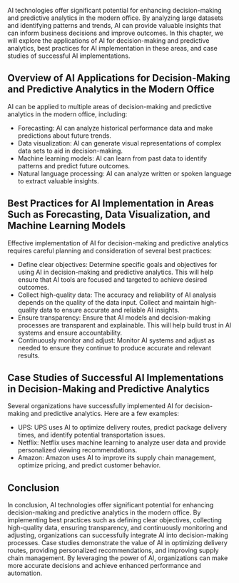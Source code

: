 
AI technologies offer significant potential for enhancing decision-making and predictive analytics in the modern office. By analyzing large datasets and identifying patterns and trends, AI can provide valuable insights that can inform business decisions and improve outcomes. In this chapter, we will explore the applications of AI for decision-making and predictive analytics, best practices for AI implementation in these areas, and case studies of successful AI implementations.

Overview of AI Applications for Decision-Making and Predictive Analytics in the Modern Office
---------------------------------------------------------------------------------------------

AI can be applied to multiple areas of decision-making and predictive analytics in the modern office, including:

* Forecasting: AI can analyze historical performance data and make predictions about future trends.
* Data visualization: AI can generate visual representations of complex data sets to aid in decision-making.
* Machine learning models: AI can learn from past data to identify patterns and predict future outcomes.
* Natural language processing: AI can analyze written or spoken language to extract valuable insights.

Best Practices for AI Implementation in Areas Such as Forecasting, Data Visualization, and Machine Learning Models
------------------------------------------------------------------------------------------------------------------

Effective implementation of AI for decision-making and predictive analytics requires careful planning and consideration of several best practices:

* Define clear objectives: Determine specific goals and objectives for using AI in decision-making and predictive analytics. This will help ensure that AI tools are focused and targeted to achieve desired outcomes.
* Collect high-quality data: The accuracy and reliability of AI analysis depends on the quality of the data input. Collect and maintain high-quality data to ensure accurate and reliable AI insights.
* Ensure transparency: Ensure that AI models and decision-making processes are transparent and explainable. This will help build trust in AI systems and ensure accountability.
* Continuously monitor and adjust: Monitor AI systems and adjust as needed to ensure they continue to produce accurate and relevant results.

Case Studies of Successful AI Implementations in Decision-Making and Predictive Analytics
-----------------------------------------------------------------------------------------

Several organizations have successfully implemented AI for decision-making and predictive analytics. Here are a few examples:

* UPS: UPS uses AI to optimize delivery routes, predict package delivery times, and identify potential transportation issues.
* Netflix: Netflix uses machine learning to analyze user data and provide personalized viewing recommendations.
* Amazon: Amazon uses AI to improve its supply chain management, optimize pricing, and predict customer behavior.

Conclusion
----------

In conclusion, AI technologies offer significant potential for enhancing decision-making and predictive analytics in the modern office. By implementing best practices such as defining clear objectives, collecting high-quality data, ensuring transparency, and continuously monitoring and adjusting, organizations can successfully integrate AI into decision-making processes. Case studies demonstrate the value of AI in optimizing delivery routes, providing personalized recommendations, and improving supply chain management. By leveraging the power of AI, organizations can make more accurate decisions and achieve enhanced performance and automation.
